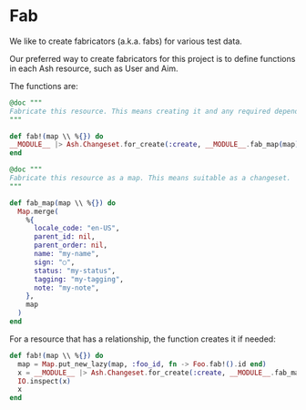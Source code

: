 # Fab

We like to create fabricators (a.k.a. fabs) for various test data.

Our preferred way to create fabricators for this project is to define functions in each Ash resource, such as User and Aim.

The functions are:

```elixir
@doc """
Fabricate this resource. This means creating it and any required dependencies.
"""

def fab!(map \\ %{}) do
__MODULE__ |> Ash.Changeset.for_create(:create, __MODULE__.fab_map(map)) |> Ash.create!()
end

@doc """
Fabricate this resource as a map. This means suitable as a changeset.
"""

def fab_map(map \\ %{}) do
  Map.merge(
    %{
      locale_code: "en-US",
      parent_id: nil,
      parent_order: nil,
      name: "my-name",
      sign: "○",
      status: "my-status",
      tagging: "my-tagging",
      note: "my-note",
    },
    map
  )
end
```

For a resource that has a relationship, the function creates it if needed:

```elixir
def fab!(map \\ %{}) do
  map = Map.put_new_lazy(map, :foo_id, fn -> Foo.fab!().id end)
  x = __MODULE__ |> Ash.Changeset.for_create(:create, __MODULE__.fab_map(map)) |> Ash.create!()
  IO.inspect(x)
  x
end
```

